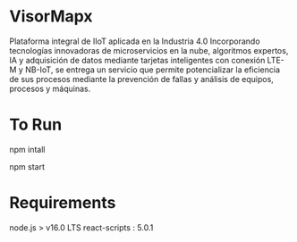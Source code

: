 # VisorMapx

Plataforma integral de IIoT aplicada en la Industria 4.0
Incorporando tecnologías innovadoras de microservicios en la nube, algoritmos expertos, IA y adquisición de datos mediante tarjetas inteligentes con conexión LTE-M y NB-IoT, se entrega un servicio que permite potencializar la eficiencia de sus procesos mediante la prevención de fallas y análisis de equipos, procesos y máquinas.

# To Run

npm intall 

npm start

# Requirements

node.js > v16.0 LTS
react-scripts : 5.0.1

